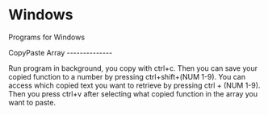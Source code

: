 # Windows
Programs for Windows

CopyPaste Array --------------

Run program in background, you copy with ctrl+c. 
Then you can save your copied function to a number by pressing ctrl+shift+(NUM 1-9).
You can access which copied text you want to retrieve by pressing ctrl + (NUM 1-9).
Then you press ctrl+v after selecting what copied function in the array you want to paste.

